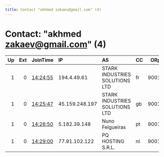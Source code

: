 ```yaml
---
title: Contact "akhmed zakaev@gmail.com" (4)
---
```


# Contact: "akhmed zakaev@gmail.com" (4)

|   Up |   Ext | JoinTime                                                                                              | IP             | AS                             | CC   |   ORp |   Dirp | OS    | Version   | Nickname        |   eFamMembers |
|-----:|------:|:------------------------------------------------------------------------------------------------------|:---------------|:-------------------------------|:-----|------:|-------:|:------|:----------|:----------------|--------------:|
|    1 |     0 | [14:24:55](https://nusenu.github.io/OrNetStats/w/relay/44F69A12E6806A60A0131566269C594299051163.html) | 194.4.49.61    | STARK INDUSTRIES SOLUTIONS LTD | fr   |  9001 |      0 | Linux | 0.4.7.11  | outterrelays016 |             1 |
|    1 |     0 | [14:25:47](https://nusenu.github.io/OrNetStats/w/relay/3259FCBB8A2C8248F8CED5419F8F39FD59F62C21.html) | 45.159.248.197 | STARK INDUSTRIES SOLUTIONS LTD | gb   |  9001 |      0 | Linux | 0.4.7.11  | outter017       |             1 |
|    1 |     0 | [14:26:50](https://nusenu.github.io/OrNetStats/w/relay/B61349C4DB8DAB7BE089C7F441E2479B28EB348D.html) | 5.182.39.148   | Nuno Felgueiras                | pt   |  9001 |      0 | Linux | 0.4.7.11  | outterrelay018  |             1 |
|    1 |     0 | [14:29:00](https://nusenu.github.io/OrNetStats/w/relay/BB911C583C94529A2CAC580813DF80BB0462E903.html) | 77.91.102.122  | PQ HOSTING S.R.L.              | nl   |  9001 |      0 | Linux | 0.4.7.11  | outterrelays019 |             1 |
